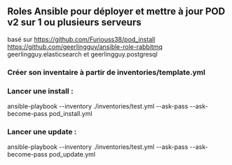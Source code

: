 ## Roles Ansible pour déployer et mettre à jour POD v2 sur 1 ou plusieurs serveurs
basé sur https://github.com/Furiouss38/pod_install
https://github.com/geerlingguy/ansible-role-rabbitmq
geerlingguy.elasticsearch
et geerlingguy.postgresql


### Créer son inventaire à partir de inventories/template.yml

### Lancer une install :

ansible-playbook --inventory ./inventories/test.yml --ask-pass --ask-become-pass  pod_install.yml

### Lancer une update :

ansible-playbook --inventory ./inventories/test.yml --ask-pass --ask-become-pass  pod_update.yml
